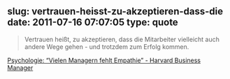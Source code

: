 slug: vertrauen-heisst-zu-akzeptieren-dass-die
date: 2011-07-16 07:07:05
type: quote
---

> Vertrauen heißt, zu akzeptieren, dass die Mitarbeiter vielleicht auch andere Wege gehen - und trotzdem zum Erfolg kommen.

[Psychologie: “Vielen Managern fehlt Empathie” - Harvard Business Manager](http://www.harvardbusinessmanager.de/heft/artikel/a-757885-2.html)

